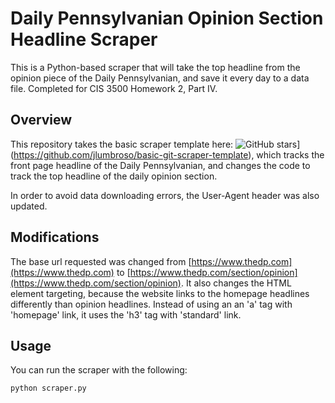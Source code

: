 # Daily Pennsylvanian Opinion Section Headline Scraper

This is a Python-based scraper that will take the top headline from the opinion piece of the Daily Pennsylvanian, and save it every day to a data file. Completed for CIS 3500 Homework 2, Part IV. 

## Overview

This repository takes the basic scraper template here: ![GitHub stars](https://img.shields.io/github/stars/username/repository?style=social)](https://github.com/jlumbroso/basic-git-scraper-template), which tracks the front page headline of the Daily Pennsylvanian, and changes the code to track the top headline of the daily opinion section. 

In order to avoid data downloading errors, the User-Agent header was also updated. 

## Modifications

The base url requested was changed from [https://www.thedp.com](https://www.thedp.com) to [https://www.thedp.com/section/opinion](https://www.thedp.com/section/opinion). It also changes the HTML element targeting, because the website links to the homepage headlines differently than opinion headlines. Instead of using an an 'a' tag with 'homepage' link, it uses the 'h3' tag with 'standard' link. 

## Usage

You can run the scraper with the following: 
```sh
python scraper.py
```

